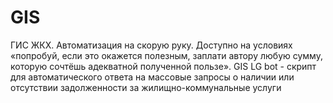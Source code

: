 # GIS
ГИС ЖКХ. Автоматизация на скорую руку.
Доступно на условиях «попробуй, если это окажется полезным, заплати автору любую сумму, которую сочтёшь адекватной полученной пользе».
GIS LG bot - скрипт для автоматического ответа на массовые запросы о наличии или отсутствии задолженности за жилищно-коммунальные услуги
